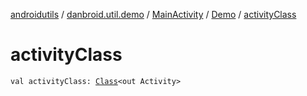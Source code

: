 [androidutils](../../../index.md) / [danbroid.util.demo](../../index.md) / [MainActivity](../index.md) / [Demo](index.md) / [activityClass](./activity-class.md)

# activityClass

`val activityClass: `[`Class`](https://docs.oracle.com/javase/8/docs/api/java/lang/Class.html)`<out Activity>`